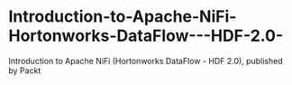 # Introduction-to-Apache-NiFi-Hortonworks-DataFlow---HDF-2.0-
Introduction to Apache NiFi (Hortonworks DataFlow - HDF 2.0), published by Packt
